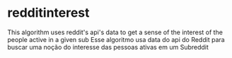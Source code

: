 # redditinterest
This algorithm uses reddit's api's data to get a sense of the interest of the people active in a given sub
Esse algoritmo usa data do api do Reddit para buscar uma noção do interesse das pessoas ativas em um Subreddit
